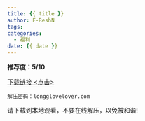 ```yaml
---
title: {{ title }}
author: F-ReshN
tags:
categories:
  - 福利
date: {{ date }}
---
```


<!-- more -->

**推荐度：5/10**

[下载链接 <点击>]()

`
解压密码：longglovelover.com
`

请下载到本地观看，不要在线解压，以免被和谐!
